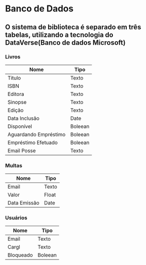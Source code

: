 # Banco de Dados

## O sistema de biblioteca é separado em três tabelas, utilizando a tecnologia do DataVerse(Banco de dados Microsoft)

### Livros

| Nome                  | Tipo    |
| --------------------- | ------- |
| Titulo                | Texto   |
| ISBN                  | Texto   |
| Editora               | Texto   |
| Sinopse               | Texto   |
| Edição                | Texto   |
| Data Inclusão         | Date    |
| Disponível            | Boleean |
| Aguardando Empréstimo | Boleean |
| Empréstimo Efetuado   | Boleean |
| Email Posse           | Texto   |

### Multas

| Nome         | Tipo  |
| ------------ | ----- |
| Email        | Texto |
| Valor        | Float |
| Data Emissão | Date  |

### Usuários

| Nome      | Tipo    |
| --------- | ------- |
| Email     | Texto   |
| Cargl     | Texto   |
| Bloqueado | Boleean |
